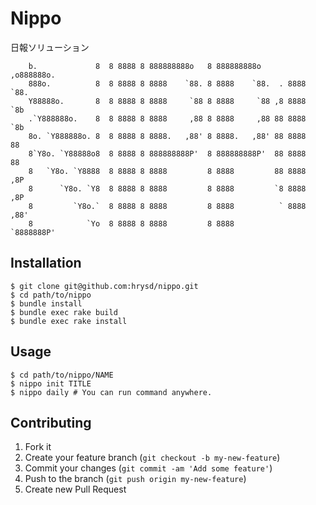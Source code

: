 # Nippo

日報ソリューション

```
    b.             8  8 8888 8 888888888o   8 888888888o       ,o888888o.
    888o.          8  8 8888 8 8888    `88. 8 8888    `88.  . 8888     `88.
    Y88888o.       8  8 8888 8 8888     `88 8 8888     `88 ,8 8888       `8b
    .`Y888888o.    8  8 8888 8 8888     ,88 8 8888     ,88 88 8888        `8b
    8o. `Y888888o. 8  8 8888 8 8888.   ,88' 8 8888.   ,88' 88 8888         88
    8`Y8o. `Y88888o8  8 8888 8 888888888P'  8 888888888P'  88 8888         88
    8   `Y8o. `Y8888  8 8888 8 8888         8 8888         88 8888        ,8P
    8      `Y8o. `Y8  8 8888 8 8888         8 8888         `8 8888       ,8P
    8         `Y8o.`  8 8888 8 8888         8 8888          ` 8888     ,88'
    8            `Yo  8 8888 8 8888         8 8888             `8888888P'
```

## Installation

```
$ git clone git@github.com:hrysd/nippo.git
$ cd path/to/nippo
$ bundle install
$ bundle exec rake build
$ bundle exec rake install
```

## Usage

```
$ cd path/to/nippo/NAME
$ nippo init TITLE
$ nippo daily # You can run command anywhere.
```

## Contributing

1. Fork it
2. Create your feature branch (`git checkout -b my-new-feature`)
3. Commit your changes (`git commit -am 'Add some feature'`)
4. Push to the branch (`git push origin my-new-feature`)
5. Create new Pull Request
